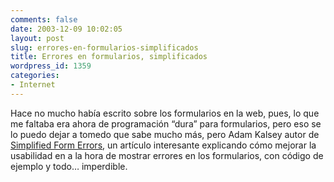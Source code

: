 ```yaml
---
comments: false
date: 2003-12-09 10:02:05
layout: post
slug: errores-en-formularios-simplificados
title: Errores en formularios, simplificados
wordpress_id: 1359
categories:
- Internet
---
```


Hace no mucho había escrito sobre los formularios en la web, pues, lo que me faltaba era ahora de programación “dura” para formularios, pero eso se lo puedo dejar a tomedo que sabe mucho más, pero Adam Kalsey autor de [Simplified Form Errors](http://kalsey.com/simplified/form_errors/index.html), un artículo interesante explicando cómo mejorar la usabilidad en a la hora de mostrar errores en los formularios, con código de ejemplo y todo… imperdible.




 

